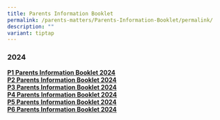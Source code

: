 ```yaml
---
title: Parents Information Booklet
permalink: /parents-matters/Parents-Information-Booklet/permalink/
description: ""
variant: tiptap
---
```

<h3><strong>2024</strong></h3>
<p><strong><a href="/files/Parents Matter/2024/Primary_1_Parents_Information_Booklet_2024.pdf" rel="noopener noreferrer nofollow" target="_blank">P1 Parents Information Booklet 2024</a></strong> 
<br><strong><a href="/files/Parents Matter/2024/Primary_2_Parents_Information_Booklet_2024.pdf" rel="noopener noreferrer nofollow" target="_blank">P2 Parents Information Booklet 2024</a></strong> 
<br><strong><a href="/files/Parents Matter/2024/Primary_3_Parents_Information_Booklet_2024.pdf" rel="noopener noreferrer nofollow" target="_blank">P3 Parents Information Booklet 2024</a></strong> 
<br><strong><a href="/files/Parents Matter/2024/Primary_4_Parents_Information_Booklet_2024.pdf" rel="noopener noreferrer nofollow" target="_blank">P4 Parents Information Booklet 2024</a></strong>
<br><strong><a href="/files/Parents Matter/2024/Primary_5_Parents_Information_Booklet_2024.pdf" rel="noopener noreferrer nofollow" target="_blank">P5 Parents Information Booklet 2024</a></strong> 
<br><strong><a href="/files/Parents Matter/2024/Primary_6_Parents_Information_Booklet_2024.pdf" rel="noopener noreferrer nofollow" target="_blank">P6 Parents Information Booklet 2024</a></strong>
</p>